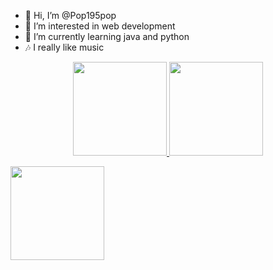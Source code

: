 - 👋 Hi, I’m @Pop195pop
- 👀 I’m interested in web development
- 🌱 I’m currently learning java and python
- 🎶 I really like music 


<p align="center">
<a href="https://github.com/aryankeluskar">
  <img height="150em" src="https://github-readme-stats-eight-theta.vercel.app/api?username=pratyaygopal&show_icons=true&theme=chartreuse-dark&include_all_commits=true&count_private=true"/>
  <img height="150em" src="https://github-readme-stats-eight-theta.vercel.app/api/top-langs/?username=pratyaygopal&layout=compact&langs_count=8&theme=chartreuse-dark"/>
</a>
</p>

<img height="150em" src=""/>
